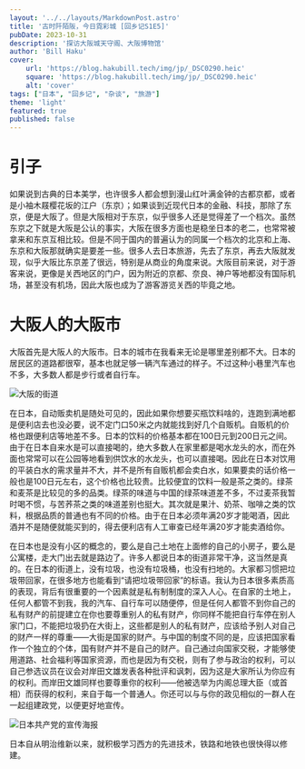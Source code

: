 ```yaml
---
layout: '../../layouts/MarkdownPost.astro'
title: '古时阡陌阪，今日霓彩城 [回乡记S1E5]'
pubDate: 2023-10-31
description: '探访大阪城天守阁、大阪博物馆'
author: 'Bill Haku'
cover:
    url: 'https://blog.hakubill.tech/img/jp/_DSC0290.heic'
    square: 'https://blog.hakubill.tech/img/jp/_DSC0290.heic'
    alt: 'cover'
tags: ["日本", "回乡记", "杂谈", "旅游"]
theme: 'light'
featured: true
published: false
---
```


# 引子

如果说到古典的日本美学，也许很多人都会想到漫山红叶满金钟的古都京都，或者是小袖木屐樱花坂的江户（东京）；如果谈到近现代日本的金融、科技，那除了东京，便是大阪了。但是大阪相对于东京，似乎很多人还是觉得差了一个档次。虽然东京之下就是大阪是公认的事实，大阪在很多方面也是稳坐日本的老二，也常常被拿来和东京互相比较。但是不同于国内的普遍认为的同属一个档次的北京和上海、东京和大阪那就确实是要差一些。很多人去日本旅游，先去了东京，再去大阪就发现，似乎大阪比东京差了很远，特别是从商业的角度来说。大阪目前来说，对于游客来说，更像是关西地区的门户，因为附近的京都、奈良、神户等地都没有国际机场，甚至没有机场，因此大阪也成为了游客游览关西的毕竟之地。

# 大阪人的大阪市

大阪首先是大阪人的大阪市。日本的城市在我看来无论是哪里差别都不大。日本的居民区的道路都很窄，基本也就足够一辆汽车通过的样子。不过这种小巷里汽车也不多，大多数人都是步行或者自行车。

![大阪的街道](https://blog.hakubill.tech/img/jp/IMH_9963.heic)

在日本，自动贩卖机是随处可见的，因此如果你想要买瓶饮料啥的，连跑到满地都是便利店去也没必要，说不定门口50米之内就能找到好几个自贩机。自贩机的价格也跟便利店等地差不多。日本的饮料的价格基本都在100日元到200日元之间。由于在日本自来水是可以直接喝的，绝大多数人在家里都是喝水龙头的水，而在外面也常常可以在公园等地看到供饮水的水龙头，也可以直接喝。因此在日本对饮用的平装白水的需求量并不大，并不是所有自贩机都会卖白水，如果要卖的话价格一般也是100日元左右，这个价格也比较贵。比较便宜的饮料一般是茶之类的。绿茶和麦茶是比较见的多的品类。绿茶的味道与中国的绿茶味道差不多，不过麦茶我暂时喝不惯，与苦荞茶之类的味道差别也挺大。其次就是果汁、奶茶、咖啡之类的饮料，根据品质的普通也有不同的价格。由于在日本必须年满20岁才能喝酒，因此酒并不是随便就能买到的，得去便利店有人工审查已经年满20岁才能卖酒给你。

在日本也是没有小区的概念的，要么是自己土地在上面修的自己的小房子，要么是公寓楼，走大门出去就是路边了。许多人都说日本的街道非常干净，这当然是真的。在日本的街道上，没有垃圾，也没有垃圾桶，也没有扫地的。大家都习惯把垃圾带回家，在很多地方也能看到“请把垃圾带回家”的标语。我认为日本很多素质高的表现，背后有很重要的一个因素就是私有制制度的深入人心。在自家的土地上，任何人都管不到我，我的汽车、自行车可以随便停，但是任何人都管不到你自己的私有财产的前提建立在你也要尊重别人的私有财产，你同样不能把自行车停在别人家门口，不能把垃圾扔在大街上，这些都是别人的私有财产，应该给予别人对自己的财产一样的尊重——大街是国家的财产。与中国的制度不同的是，应该把国家看作一个独立的个体，国有财产并不是自己的财产。自己通过向国家交税，才能够使用道路、社会福利等国家资源，而也是因为有交税，则有了参与政治的权利，可以自己参选议员在议会对岸田文雄发表各种批评和讽刺，因为这是大家所认为你应有的权利。而岸田文雄同样也要尊重你的权利——他被选举为内阁总理大臣（或首相）而获得的权利，来自于每一个普通人。你还可以与与你的政见相似的一群人在一起组建政党，以便更好地宣传。

![日本共产党的宣传海报](https://blog.hakubill.tech/img/jp/IMG_9963.heic)

日本自从明治维新以来，就积极学习西方的先进技术，铁路和地铁也很快得以修建。
